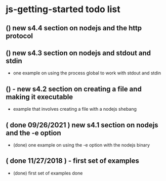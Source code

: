 # js-getting-started todo list

## () new s4.4 section on nodejs and the http protocol

## () new s4.3 section on nodejs and stdout and stdin
* one example on using the process global to work with stdout and stdin

## () - new s4.2 section on creating a file and making it executable
* example that involves creating a file with a nodejs shebang

## ( done 09/26/2021 ) new s4.1 section on nodejs and the -e option
* (done) one example on using the -e option with the nodejs binary

## ( done 11/27/2018 ) - first set of examples
* (done) first set of examples done